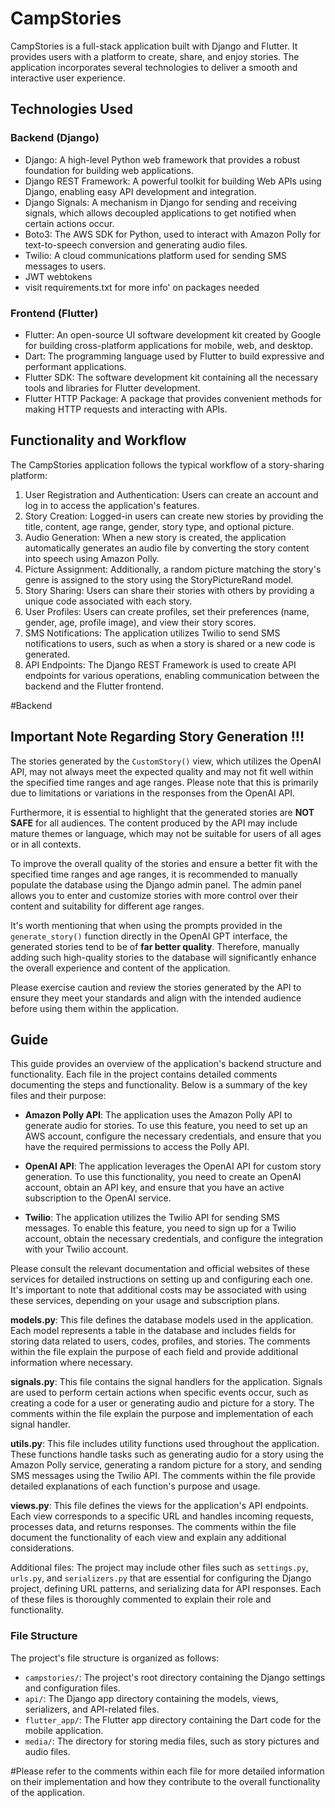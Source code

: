 # CampStories

CampStories is a full-stack application built with Django and Flutter. It provides users with a platform to create, share, and enjoy stories. The application incorporates several technologies to deliver a smooth and interactive user experience.

## Technologies Used


### Backend (Django)

- Django: A high-level Python web framework that provides a robust foundation for building web applications.
- Django REST Framework: A powerful toolkit for building Web APIs using Django, enabling easy API development and integration.
- Django Signals: A mechanism in Django for sending and receiving signals, which allows decoupled applications to get notified when certain actions occur.
- Boto3: The AWS SDK for Python, used to interact with Amazon Polly for text-to-speech conversion and generating audio files.
- Twilio: A cloud communications platform used for sending SMS messages to users.
- JWT webtokens
- visit requirements.txt for more info' on packages needed
### Frontend (Flutter)

- Flutter: An open-source UI software development kit created by Google for building cross-platform applications for mobile, web, and desktop.
- Dart: The programming language used by Flutter to build expressive and performant applications.
- Flutter SDK: The software development kit containing all the necessary tools and libraries for Flutter development.
- Flutter HTTP Package: A package that provides convenient methods for making HTTP requests and interacting with APIs.

## Functionality and Workflow

The CampStories application follows the typical workflow of a story-sharing platform:

1. User Registration and Authentication: Users can create an account and log in to access the application's features.
2. Story Creation: Logged-in users can create new stories by providing the title, content, age range, gender, story type, and optional picture.
3. Audio Generation: When a new story is created, the application automatically generates an audio file by converting the story content into speech using Amazon Polly.
4. Picture Assignment: Additionally, a random picture matching the story's genre is assigned to the story using the StoryPictureRand model.
5. Story Sharing: Users can share their stories with others by providing a unique code associated with each story.
6. User Profiles: Users can create profiles, set their preferences (name, gender, age, profile image), and view their story scores.
7. SMS Notifications: The application utilizes Twilio to send SMS notifications to users, such as when a story is shared or a new code is generated.
8. API Endpoints: The Django REST Framework is used to create API endpoints for various operations, enabling communication between the backend and the Flutter frontend.

#Backend

## Important Note Regarding Story Generation !!!

The stories generated by the `CustomStory()` view, which utilizes the OpenAI API, may not always meet the expected quality and may not fit well within the specified time ranges and age ranges. Please note that this is primarily due to limitations or variations in the responses from the OpenAI API.

Furthermore, it is essential to highlight that the generated stories are **NOT SAFE** for all audiences. The content produced by the API may include mature themes or language, which may not be suitable for users of all ages or in all contexts.

To improve the overall quality of the stories and ensure a better fit with the specified time ranges and age ranges, it is recommended to manually populate the database using the Django admin panel. The admin panel allows you to enter and customize stories with more control over their content and suitability for different age ranges.

It's worth mentioning that when using the prompts provided in the `generate_story()` function directly in the OpenAI GPT interface, the generated stories tend to be of **far better quality**. Therefore, manually adding such high-quality stories to the database will significantly enhance the overall experience and content of the application.

Please exercise caution and review the stories generated by the API to ensure they meet your standards and align with the intended audience before using them within the application.

## Guide


This guide provides an overview of the application's backend structure and functionality. Each file in the project contains detailed comments documenting the steps and functionality. Below is a summary of the key files and their purpose:

- **Amazon Polly API**: The application uses the Amazon Polly API to generate audio for stories. To use this feature, you need to set up an AWS account, configure the necessary credentials, and ensure that you have the required permissions to access the Polly API.

- **OpenAI API**: The application leverages the OpenAI API for custom story generation. To use this functionality, you need to create an OpenAI account, obtain an API key, and ensure that you have an active subscription to the OpenAI service.

- **Twilio**: The application utilizes the Twilio API for sending SMS messages. To enable this feature, you need to sign up for a Twilio account, obtain the necessary credentials, and configure the integration with your Twilio account.

Please consult the relevant documentation and official websites of these services for detailed instructions on setting up and configuring each one. It's important to note that additional costs may be associated with using these services, depending on your usage and subscription plans.

**models.py**: This file defines the database models used in the application. Each model represents a table in the database and includes fields for storing data related to users, codes, profiles, and stories. The comments within the file explain the purpose of each field and provide additional information where necessary.

**signals.py**: This file contains the signal handlers for the application. Signals are used to perform certain actions when specific events occur, such as creating a code for a user or generating audio and picture for a story. The comments within the file explain the purpose and implementation of each signal handler.

**utils.py**: This file includes utility functions used throughout the application. These functions handle tasks such as generating audio for a story using the Amazon Polly service, generating a random picture for a story, and sending SMS messages using the Twilio API. The comments within the file provide detailed explanations of each function's purpose and usage.

**views.py**: This file defines the views for the application's API endpoints. Each view corresponds to a specific URL and handles incoming requests, processes data, and returns responses. The comments within the file document the functionality of each view and explain any additional considerations.

Additional files: The project may include other files such as `settings.py`, `urls.py`, and `serializers.py` that are essential for configuring the Django project, defining URL patterns, and serializing data for API responses. Each of these files is thoroughly commented to explain their role and functionality.


### File Structure

The project's file structure is organized as follows:

- `campstories/`: The project's root directory containing the Django settings and configuration files.
- `api/`: The Django app directory containing the models, views, serializers, and API-related files.
- `flutter_app/`: The Flutter app directory containing the Dart code for the mobile application.
- `media/`: The directory for storing media files, such as story pictures and audio files.

#Please refer to the comments within each file for more detailed information on their implementation and how they contribute to the overall functionality of the application.

